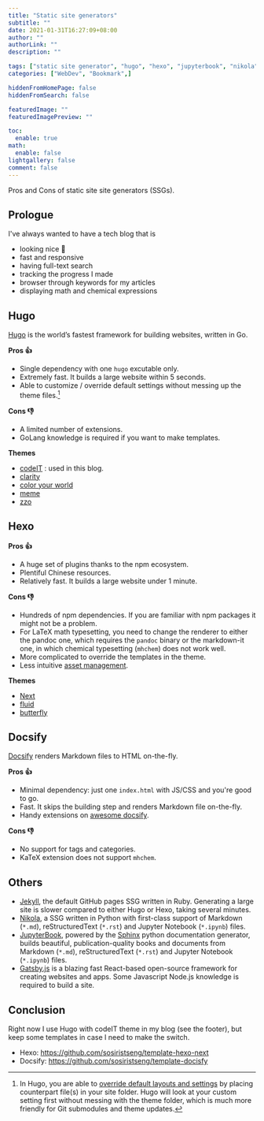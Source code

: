 ```yaml
---
title: "Static site generators"
subtitle: ""
date: 2021-01-31T16:27:09+08:00
author: ""
authorLink: ""
description: ""

tags: ["static site generator", "hugo", "hexo", "jupyterbook", "nikola", "jekyll", "docsify"]
categories: ["WebDev", "Bookmark",]

hiddenFromHomePage: false
hiddenFromSearch: false

featuredImage: ""
featuredImagePreview: ""

toc:
  enable: true
math:
  enable: false
lightgallery: false
comment: false
---
```


Pros and Cons of static site site generators (SSGs).

<!--more-->

## Prologue

I've always wanted to have a tech blog that is
- looking nice 🥰
- fast and responsive
- having full-text search
- tracking the progress I made
- browser through keywords for my articles
- displaying math and chemical expressions

## Hugo

[Hugo](https://gohugo.io/) is the world’s fastest framework for building websites, written in Go.

**Pros 👍**

- Single dependency with one `hugo` excutable only.
- Extremely fast. It builds a large website within 5 seconds.
- Able to customize / override default settings without messing up the theme files.[^hugooverride]

[^hugooverride]: In Hugo, you are able to [override default layouts and settings](https://zwbetz.com/override-a-hugo-theme/) by placing counterpart file(s) in your site folder. Hugo will look at your custom setting first without messing with the theme folder, which is much more friendly for Git submodules and theme updates.

**Cons 👎**

- A limited number of extensions.
- GoLang knowledge is required if you want to make templates.

**Themes**

- [codeIT](https://github.com/sunt-programator/CodeIT) : used in this blog.
- [clarity](https://github.com/chipzoller/hugo-clarity)
- [color your world](https://gitlab.com/rmaguiar/hugo-theme-color-your-world)
- [meme](https://github.com/reuixiy/hugo-theme-meme)
- [zzo](https://github.com/zzossig/hugo-theme-zzo)

## Hexo

**Pros 👍**

- A huge set of plugins thanks to the npm ecosystem.
- Plentiful Chinese resources.
- Relatively fast. It builds a large website under 1 minute.

**Cons 👎**

- Hundreds of npm dependencies. If you are familiar with npm packages it might not be a problem.
- For LaTeX math typesetting, you need to change the renderer to either the pandoc one, which requires the `pandoc` binary or the markdown-it one, in which chemical typesetting (`mhchem`) does not work well.
- More complicated to override the templates in the theme.
- Less intuitive [asset management](https://hexo.io/docs/asset-folders.html).

**Themes**

- [Next](https://theme-next.js.org/)
- [fluid](https://fluid-dev.github.io/hexo-fluid-docs/)
- [butterfly](https://butterfly.js.org/)

## Docsify

[Docsify](https://docsify.js.org/) renders Markdown files to HTML on-the-fly.

**Pros 👍**

- Minimal dependency: just one `index.html` with JS/CSS and you're good to go.
- Fast. It skips the building step and renders Markdown file on-the-fly.
- Handy extensions on [awesome docsify](https://docsify.js.org/#/awesome).

**Cons 👎**

- No support for tags and categories.
- KaTeX extension does not support `mhchem`.

## Others

- [Jekyll](https://jekyllrb.com/), the default GitHub pages SSG written in Ruby. Generating a large site is slower compared to either Hugo or Hexo, taking several minutes.
- [Nikola](https://getnikola.com/), a SSG written in Python with first-class support of Markdown (`*.md`), reStructuredText (`*.rst`) and Jupyter Notebook (`*.ipynb`) files.
- [JupyterBook](https://jupyterbook.org), powered by the [Sphinx](https://www.sphinx-doc.org/en/master/) python documentation generator, builds beautiful, publication-quality books and documents from Markdown (`*.md`), reStructuredText (`*.rst`) and Jupyter Notebook (`*.ipynb`) files.
- [Gatsby.js](https://www.gatsbyjs.com) is a blazing fast React-based open-source framework for creating websites and apps. Some Javascript Node.js knowledge is required to build a site.

## Conclusion

Right now I use Hugo with codeIT theme in my blog (see the footer), but keep some templates in case I need to make the switch.

- Hexo: <https://github.com/sosiristseng/template-hexo-next>
- Docsify: <https://github.com/sosiristseng/template-docisfy>
